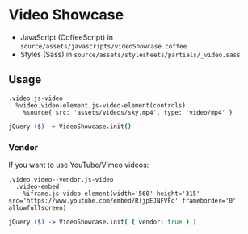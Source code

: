 Video Showcase
==============

- JavaScript (CoffeeScript) in `source/assets/javascripts/videoShowcase.coffee`
- Styles (Sass) in `source/assets/stylesheets/partials/_video.sass`

Usage
-----

```haml
.video.js-video
  %video.video-element.js-video-element(controls)
    %source{ src: 'assets/videos/sky.mp4', type: 'video/mp4' }
```

```coffeescript
jQuery ($) -> VideoShowcase.init()
```

### Vendor

If you want to use YouTube/Vimeo videos:

```haml
.video.video--vendor.js-video
  .video-embed
    %iframe.js-video-element(width='560' height='315' src='https://www.youtube.com/embed/RljpEJNFVFo' frameborder='0' allowfullscreen)
```

```coffeescript
jQuery ($) -> VideoShowcase.init( { vendor: true } )
```
